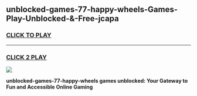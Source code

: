 
## unblocked-games-77-happy-wheels-Games-Play-Unblocked-&-Free-jcapa
<h3>
<a href="https://premium76.site?title=unblocked-games-77-happy-wheels&ref=24A">CLICK TO PLAY</a></h3>
<hr>

<h3>
<a href="https://premium76.site?title=unblocked-games-77-happy-wheels&ref=24A">CLICK 2 PLAY</a>
  
</h3>

<a href="https://premium76.site?title=unblocked-games-77-happy-wheels&ref=24A"><img src="https://clearcache.store/games.png"></a>


**unblocked-games-77-happy-wheels games unblocked: Your Gateway to Fun and Accessible Online Gaming**
